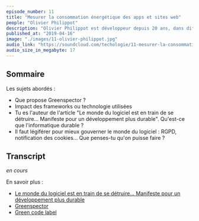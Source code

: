 ```yaml
---
episode_number: 11
title: "Mesurer la consommation énergétique des apps et sites web"
people: "Olivier Philippot"
description: "Olivier Philippot est développeur depuis 20 ans, dans différentes technologies, embarquées et mobile notamment. Lors de ses années universitaires, il a fait de la recherche sur les batteries et la gestion de l'énergie. Aujourd'hui il est cofondateur de Greenspector, une startup installée à Nantes. Nous allons parler de comment mesurer la consommation énergétique de nos sites web et applications."
published_at: "2019-04-16"
image: "./images/11-olivier-philippot.jpg"
audio_link: "https://soundcloud.com/techologie/11-mesurer-la-consommation-energetique-des-apps-et-sites-web-avec-olivier-philippot"
audio_size_in_megabyte: 17
---
```


## Sommaire

Les sujets abordés :

* Que propose Greenspector ?
* Impact des frameworks ou technologie utilisées
* Tu es l'auteur de l'article "Le monde du logiciel est en train de se détruire... Manifeste pour un développement plus durable". Qu'est-ce que l'informatique durable ?
* Il faut légiférer pour mieux gouverner le monde du logiciel : RGPD, notification des cookies… Que penses-tu qu'on puisse faire ?

## Transcript

_en cours_

<div class="block">
En savoir plus :

* [Le monde du logiciel est en train de se détruire... Manifeste pour un développement plus durable](https://greenspector.com/fr/articles/2018-12-11-manifeste-developpement-plus-durable/)
* [Greenspector](https://greenspector.com/) 
* [Green code label](https://label.greencodelab.org/)

</div>
